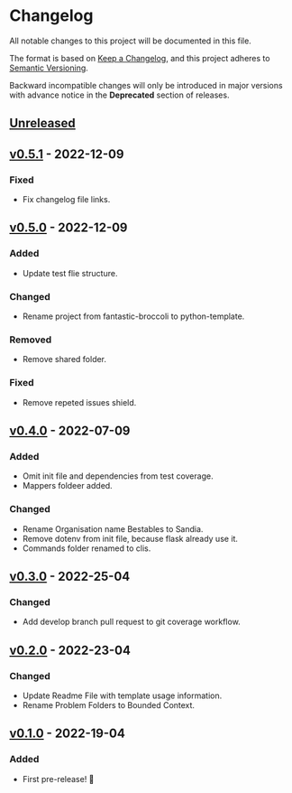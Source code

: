 # Changelog

All notable changes to this project will be documented in this file.

The format is based on [Keep a Changelog](https://keepachangelog.com/en/1.0.0/),
and this project adheres to [Semantic Versioning](https://semver.org/spec/v2.0.0.html).

Backward incompatible changes will only be introduced in major versions with advance notice in the **Deprecated** section of releases.

## [Unreleased]

## [v0.5.1] - 2022-12-09

### Fixed

- Fix changelog file links.

## [v0.5.0] - 2022-12-09

### Added

- Update test flie structure.

### Changed

- Rename project from fantastic-broccoli to python-template.

### Removed

- Remove shared folder.

### Fixed

- Remove repeted issues shield.

## [v0.4.0] - 2022-07-09

### Added

- Omit init file and dependencies from test coverage.
- Mappers foldeer added.

### Changed

- Rename Organisation name Bestables to Sandia.
- Remove dotenv from init file, because flask already use it.
- Commands folder renamed to clis.

## [v0.3.0] - 2022-25-04

### Changed

- Add develop branch pull request to git coverage workflow.

## [v0.2.0] - 2022-23-04

### Changed

- Update Readme File with template usage information.
- Rename Problem Folders to Bounded Context.

## [v0.1.0] - 2022-19-04

### Added

- First pre-release! 🎉

[unreleased]: https://github.com/sand-ia/python-template/compare/v0.5.1...HEAD
[v0.5.1]: https://github.com/sand-ia/python-template/compare/v0.5.0...v0.5.1
[v0.5.0]: https://github.com/sand-ia/python-template/compare/v0.4.0...v0.5.0
[v0.4.0]: https://github.com/sand-ia/python-template/compare/v0.3.0...v0.4.0
[v0.3.0]: https://github.com/sand-ia/python-template/compare/v0.2.0...v0.3.0
[v0.2.0]: https://github.com/sand-ia/python-template/compare/v0.1.0...v0.2.0
[v0.1.0]: https://github.com/sand-ia/python-template/releases/tag/v0.1.0
